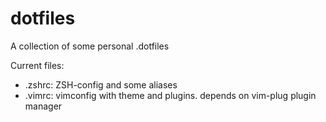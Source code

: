 # dotfiles
A collection of some personal .dotfiles

Current files:
- .zshrc: ZSH-config and some aliases
- .vimrc: vimconfig with theme and plugins. depends on vim-plug plugin manager
